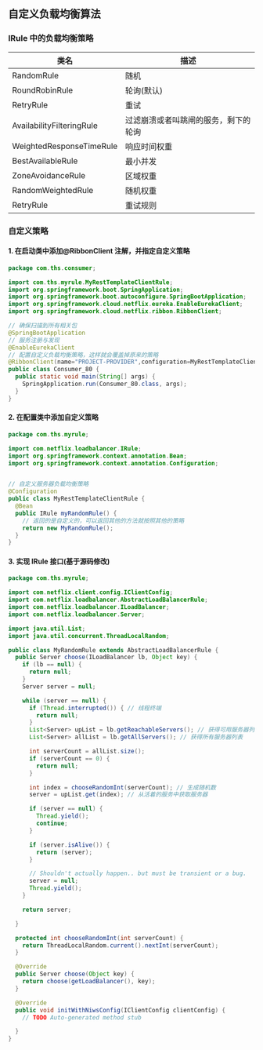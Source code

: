 <!-- @format -->

## 自定义负载均衡算法

### IRule 中的负载均衡策略

| 类名                      | 描述                                 |
| ------------------------- | ------------------------------------ |
| RandomRule                | 随机                                 |
| RoundRobinRule            | 轮询(默认)                           |
| RetryRule                 | 重试                                 |
| AvailabilityFilteringRule | 过滤崩溃或者叫跳闸的服务，剩下的轮询 |
| WeightedResponseTimeRule  | 响应时间权重                         |
| BestAvailableRule         | 最小并发                             |
| ZoneAvoidanceRule         | 区域权重                             |
| RandomWeightedRule        | 随机权重                             |
| RetryRule                 | 重试规则                             |

### 自定义策略

#### 1. 在启动类中添加@RibbonClient 注解，并指定自定义策略

```java
package com.ths.consumer;

import com.ths.myrule.MyRestTemplateClientRule;
import org.springframework.boot.SpringApplication;
import org.springframework.boot.autoconfigure.SpringBootApplication;
import org.springframework.cloud.netflix.eureka.EnableEurekaClient;
import org.springframework.cloud.netflix.ribbon.RibbonClient;

// 确保扫描到所有相关包
@SpringBootApplication
// 服务注册与发现
@EnableEurekaClient
// 配置自定义负载均衡策略，这样就会覆盖掉原来的策略
@RibbonClient(name="PROJECT-PROVIDER",configuration=MyRestTemplateClientRule.class)
public class Consumer_80 {
  public static void main(String[] args) {
    SpringApplication.run(Consumer_80.class, args);
  }
}
```

#### 2. 在配置类中添加自定义策略

```java
package com.ths.myrule;

import com.netflix.loadbalancer.IRule;
import org.springframework.context.annotation.Bean;
import org.springframework.context.annotation.Configuration;


// 自定义服务器负载均衡策略
@Configuration
public class MyRestTemplateClientRule {
  @Bean
  public IRule myRandomRule() {
    // 返回的是自定义的，可以返回其他的方法就按照其他的策略
    return new MyRandomRule();
  }
}
```

#### 3. 实现 IRule 接口(基于源码修改)

```java
package com.ths.myrule;

import com.netflix.client.config.IClientConfig;
import com.netflix.loadbalancer.AbstractLoadBalancerRule;
import com.netflix.loadbalancer.ILoadBalancer;
import com.netflix.loadbalancer.Server;

import java.util.List;
import java.util.concurrent.ThreadLocalRandom;

public class MyRandomRule extends AbstractLoadBalancerRule {
  public Server choose(ILoadBalancer lb, Object key) {
    if (lb == null) {
      return null;
    }
    Server server = null;

    while (server == null) {
      if (Thread.interrupted()) { // 线程终端
        return null;
      }
      List<Server> upList = lb.getReachableServers(); // 获得可用服务器列表
      List<Server> allList = lb.getAllServers(); // 获得所有服务器列表

      int serverCount = allList.size();
      if (serverCount == 0) {
        return null;
      }

      int index = chooseRandomInt(serverCount); // 生成随机数
      server = upList.get(index); // 从活着的服务中获取服务器

      if (server == null) {
        Thread.yield();
        continue;
      }

      if (server.isAlive()) {
        return (server);
      }

      // Shouldn't actually happen.. but must be transient or a bug.
      server = null;
      Thread.yield();
    }

    return server;

  }

  protected int chooseRandomInt(int serverCount) {
    return ThreadLocalRandom.current().nextInt(serverCount);
  }

  @Override
  public Server choose(Object key) {
    return choose(getLoadBalancer(), key);
  }

  @Override
  public void initWithNiwsConfig(IClientConfig clientConfig) {
    // TODO Auto-generated method stub

  }
}
```
